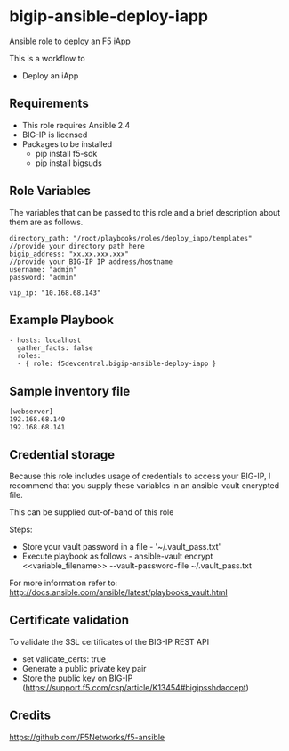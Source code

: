 # bigip-ansible-deploy-iapp
Ansible role to deploy an F5 iApp

This is a workflow to
*  Deploy an iApp

## Requirements
* This role requires Ansible 2.4
* BIG-IP is licensed
* Packages to be installed
  - pip install f5-sdk
  - pip install bigsuds

## Role Variables
The variables that can be passed to this role and a brief description about them are as follows.

```
directory_path: "/root/playbooks/roles/deploy_iapp/templates"   //provide your directory path here
bigip_address: "xx.xx.xxx.xxx"                                  //provide your BIG-IP IP address/hostname
username: "admin"
password: "admin"

vip_ip: "10.168.68.143"

```

## Example Playbook
```
- hosts: localhost
  gather_facts: false
  roles:
  - { role: f5devcentral.bigip-ansible-deploy-iapp }

```

## Sample inventory file

```
[webserver]
192.168.68.140
192.168.68.141

```

## Credential storage

Because this role includes usage of credentials to access your BIG-IP, I recommend that you supply these variables in an ansible-vault encrypted file.

This can be supplied out-of-band of this role

Steps:
- Store your vault password in a file - '~/.vault_pass.txt'
- Execute playbook as follows - ansible-vault encrypt <<variable_filename>> --vault-password-file ~/.vault_pass.txt

For more information refer to: http://docs.ansible.com/ansible/latest/playbooks_vault.html

## Certificate validation
To validate the SSL certificates of the BIG-IP REST API
- set validate_certs: true
- Generate a public private key pair
- Store the public key on BIG-IP (https://support.f5.com/csp/article/K13454#bigipsshdaccept)

## Credits
https://github.com/F5Networks/f5-ansible
